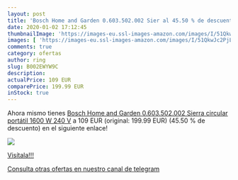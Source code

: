 ```yaml
---
layout: post
title: 'Bosch Home and Garden 0.603.502.002 Sier al 45.50 % de descuento'
date: 2020-01-02 17:12:45
thumbnailImage: 'https://images-eu.ssl-images-amazon.com/images/I/51QkwJc2PjL._SL200_.jpg'
images: [ 'https://images-eu.ssl-images-amazon.com/images/I/51QkwJc2PjL._SL200_.jpg' ]
comments: true
category: ofertas
author: ring
slug: B002EWYW9C
description:
actualPrice: 109 EUR
comparePrice: 199.99 EUR
inStock: true
---
```


Ahora mismo tienes [Bosch Home and Garden 0.603.502.002 Sierra circular portátil  1600 W  240 V](https://www.amazon.com/dp/B002EWYW9C/?tag=redken08-20) a 109 EUR (original: 199.99 EUR) (45.50 %  de descuento) en el siguiente enlace!

[![](https://images-eu.ssl-images-amazon.com/images/I/51QkwJc2PjL._SL200_.jpg)](https://www.amazon.com/dp/B002EWYW9C/?tag=redken08-20)

[Visítala!!!](https://www.amazon.com/dp/B002EWYW9C/?tag=redken08-20)

[Consulta otras ofertas en nuestro canal de telegram](https://t.me/s/ofertas25)
